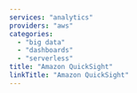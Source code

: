 ```yaml
---
services: "analytics"
providers: "aws"
categories:
  - "big data"
  - "dashboards"
  - "serverless"
title: "Amazon QuickSight"
linkTitle: "Amazon QuickSight"
---
```

